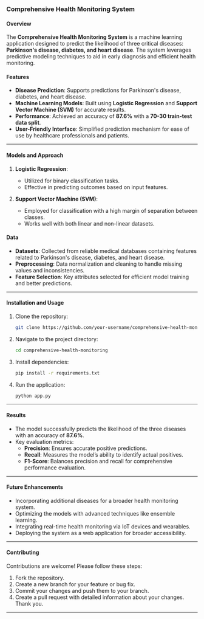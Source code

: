 ### Comprehensive Health Monitoring System

#### Overview
The **Comprehensive Health Monitoring System** is a machine learning application designed to predict the likelihood of three critical diseases: **Parkinson's disease, diabetes, and heart disease**. The system leverages predictive modeling techniques to aid in early diagnosis and efficient health monitoring.

#### Features
- **Disease Prediction**: Supports predictions for Parkinson's disease, diabetes, and heart disease.
- **Machine Learning Models**: Built using **Logistic Regression** and **Support Vector Machine (SVM)** for accurate results.
- **Performance**: Achieved an accuracy of **87.6%** with a **70-30 train-test data split**.
- **User-Friendly Interface**: Simplified prediction mechanism for ease of use by healthcare professionals and patients.

---

#### Models and Approach
1. **Logistic Regression**:
   - Utilized for binary classification tasks.
   - Effective in predicting outcomes based on input features.

2. **Support Vector Machine (SVM)**:
   - Employed for classification with a high margin of separation between classes.
   - Works well with both linear and non-linear datasets.

#### Data
- **Datasets**: Collected from reliable medical databases containing features related to Parkinson's disease, diabetes, and heart disease.
- **Preprocessing**: Data normalization and cleaning to handle missing values and inconsistencies.
- **Feature Selection**: Key attributes selected for efficient model training and better predictions.

---

#### Installation and Usage
1. Clone the repository:
   ```bash
   git clone https://github.com/your-username/comprehensive-health-monitoring.git
   ```
2. Navigate to the project directory:
   ```bash
   cd comprehensive-health-monitoring
   ```
3. Install dependencies:
   ```bash
   pip install -r requirements.txt
   ```
4. Run the application:
   ```bash
   python app.py
   ```

---

#### Results
- The model successfully predicts the likelihood of the three diseases with an accuracy of **87.6%**.
- Key evaluation metrics:
  - **Precision**: Ensures accurate positive predictions.
  - **Recall**: Measures the model’s ability to identify actual positives.
  - **F1-Score**: Balances precision and recall for comprehensive performance evaluation.

---

#### Future Enhancements
- Incorporating additional diseases for a broader health monitoring system.
- Optimizing the models with advanced techniques like ensemble learning.
- Integrating real-time health monitoring via IoT devices and wearables.
- Deploying the system as a web application for broader accessibility.

---

#### Contributing
Contributions are welcome! Please follow these steps:
1. Fork the repository.
2. Create a new branch for your feature or bug fix.
3. Commit your changes and push them to your branch.
4. Create a pull request with detailed information about your changes.
Thank you.

---
